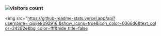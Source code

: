 <!-- ## Hi there 👋 -->

### ![visitors count](https://visitors-by-url-pls-dont-use-this-in-your-repo.vercel.app/`qiujie8092916`-github-readme)
<img src="https://github-readme-stats.vercel.app/api?username=`qiujie8092916`&show_icons=true&icon_color=0366d6&text_color=24292e&bg_color=fff&hide_title=false

<!--
**qiujie8092916/qiujie8092916** is a ✨ _special_ ✨ repository because its `README.md` (this file) appears on your GitHub profile.

Here are some ideas to get you started:

- 🔭 I’m currently working on ...
- 🌱 I’m currently learning ...
- 👯 I’m looking to collaborate on ...
- 🤔 I’m looking for help with ...
- 💬 Ask me about ...
- 📫 How to reach me: ...
- 😄 Pronouns: ...
- ⚡ Fun fact: ...
-->
